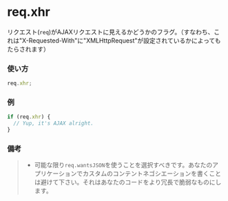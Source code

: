 # req.xhr
リクエスト(`req`)がAJAXリクエストに見えるかどうかのフラグ。（すなわち、これは"X-Requested-With"に"XMLHttpRequest"が設定されているかによってもたらされます）


### 使い方
```js
req.xhr;
```

### 例
```javascript
if (req.xhr) {
  // Yup, it's AJAX alright.
}
```


### 備考
> + 可能な限り`req.wantsJSON`を使うことを選択すべきです。あなたのアプリケーションでカスタムのコンテントネゴシエーションを書くことは避けて下さい。それはあなたのコードをより冗長で脆弱なものにします。





<docmeta name="uniqueID" value="reqxhr450203">
<docmeta name="displayName" value="req.xhr">


